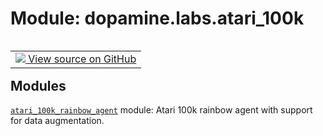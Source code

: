 <div itemscope itemtype="http://developers.google.com/ReferenceObject">
<meta itemprop="name" content="dopamine.labs.atari_100k" />
<meta itemprop="path" content="Stable" />
</div>

# Module: dopamine.labs.atari_100k

<!-- Insert buttons and diff -->

<table class="tfo-notebook-buttons tfo-api nocontent" align="left">
<td>
  <a target="_blank" href="https://github.com/google/dopamine/tree/master/dopamine/labs/atari_100k/__init__.py">
    <img src="https://www.tensorflow.org/images/GitHub-Mark-32px.png" />
    View source on GitHub
  </a>
</td>
</table>







## Modules

[`atari_100k_rainbow_agent`](../../dopamine/labs/atari_100k/atari_100k_rainbow_agent.md) module: Atari 100k rainbow agent with support for data augmentation.

